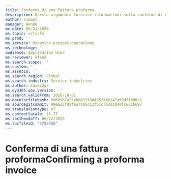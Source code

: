 ```yaml
---
title: Conferma di una fattura proforma
description: Questo argomento fornisce informazioni sulla conferma di una fattura proforma.
author: rumant
manager: AnnBe
ms.date: 06/21/2020
ms.topic: article
ms.prod: ''
ms.service: dynamics-project-operations
ms.technology: ''
audience: Application User
ms.reviewer: kfend
ms.search.scope: ''
ms.custom: ''
ms.assetid: ''
ms.search.region: Global
ms.search.industry: Service industries
ms.author: suvaidya
ms.dyn365.ops.version: ''
ms.search.validFrom: 2020-10-01
ms.openlocfilehash: 56609b7a22ebbb1333d415fa66147a90df10d8c1
ms.sourcegitcommit: 99ea23f95faa7c85c13fbcc7a3d1b40fc661b697
ms.translationtype: HT
ms.contentlocale: it-IT
ms.lasthandoff: 06/22/2020
ms.locfileid: "3752758"
---
```

# <a name="confirming-a-proforma-invoice"></a><span data-ttu-id="aff09-103">Conferma di una fattura proforma</span><span class="sxs-lookup"><span data-stu-id="aff09-103">Confirming a proforma invoice</span></span>
